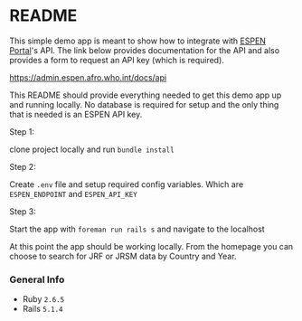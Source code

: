 # README
This simple demo app is meant to show how to integrate with [ESPEN Portal](https://admin.espen.afro.who.int/)'s API. The link below provides documentation for the API and also provides a form to request an API key (which is required).

https://admin.espen.afro.who.int/docs/api

This README should provide everything needed to get this demo app up and running locally. No database is required for setup and the only thing that is needed is an ESPEN API key.

Step 1:

clone project locally and run `bundle install`

Step 2: 

Create `.env` file and setup required config variables. Which are `ESPEN_ENDPOINT` and `ESPEN_API_KEY`

Step 3:

Start the app with `foreman run rails s` and navigate to the localhost

At this point the app should be working locally. From the homepage you can choose to search for JRF or JRSM data by Country and Year.

### General Info

- Ruby `2.6.5`
- Rails `5.1.4`
